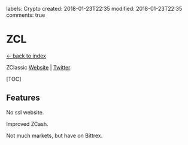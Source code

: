 labels: Crypto
created: 2018-01-23T22:35
modified: 2018-01-23T22:35
comments: true

# ZCL

[← back to index](./index)

ZClassic [Website](http://zclassic.org/) | [Twitter](https://twitter.com/ZclassicCoin)

[TOC]

## Features

No ssl website.

Improved ZCash.

Not much markets, but have on Bittrex.
